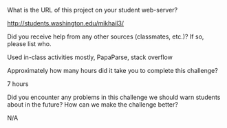 What is the URL of this project on your student web-server?

http://students.washington.edu/mikhail3/

Did you receive help from any other sources (classmates, etc.)? If so, please list who.

Used in-class activities mostly, PapaParse, stack overflow

Approximately how many hours did it take you to complete this challenge?

7 hours 

Did you encounter any problems in this challenge we should warn students about in the future? How can we make the challenge better?

N/A